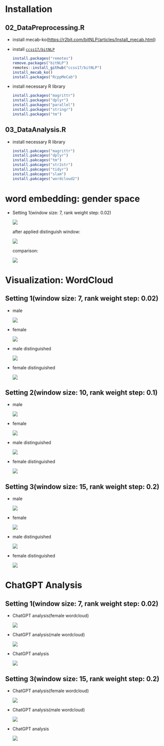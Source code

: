 
# Installation

## 02_DataPreprocessing.R

- install mecab-ko(https://r2bit.com/bitNLP/articles/Install_mecab.html)

- install [`ccss17/bitNLP`](https://github.com/ccss17/bitNLP)

    ```R
    install.packages("remotes")
    remove.packages("bitNLP")
    remotes::install_github("ccss17/bitNLP")
    install_mecab_ko()
    install.packages("RcppMeCab")
    ```

- install necessary R library

    ```R
    install.packages("magrittr")
    install.packages("dplyr")
    install.packages("parallel")
    install.packages("stringr")
    install.packages("tm")
    ```

## 03_DataAnalysis.R

- install necessary R library

    ```R
    install.pakcages("magrittr")
    install.pakcages("dplyr")
    install.pakcages("tm")
    install.pakcages("str2str")
    install.pakcages("tidyr")
    install.pakcages("slam")
    install.pakcages("wordcloud2")
    ```

# word embedding: gender space

- Setting 1(window size: 7, rank weight step: 0.02)

    ![](img/(15,0.2)gender_embedding_space.png)

    after applied distinguish window:

    ![](img/(15,0.2)gender_embedding_space_d.png)

    comparison:

    ![](img/(15,0.2)gender_embedding_space_comparison.png)

# Visualization: WordCloud

## Setting 1(window size: 7, rank weight step: 0.02)

- male

    ![](img/(7,0.02)male.png)

- female

    ![](img/(7,0.02)female.png)

- male distinguished

    ![](img/(7,0.02)male_d.png)

- female distinguished

    ![](img/(7,0.02)female_d.png)

## Setting 2(window size: 10, rank weight step: 0.1)

- male

    ![](img/(10,0.1)male.png)

- female

    ![](img/(10,0.1)female.png)

- male distinguished

    ![](img/(10,0.1)male_d.png)

- female distinguished

    ![](img/(10,0.1)female_d.png)

## Setting 3(window size: 15, rank weight step: 0.2)

- male

    ![](img/(15,0.2)male.png)

- female

    ![](img/(15,0.2)female.png)

- male distinguished

    ![](img/(15,0.2)male_d.png)

- female distinguished

    ![](img/(15,0.2)female_d.png)

# ChatGPT Analysis

## Setting 1(window size: 7, rank weight step: 0.02)

- ChatGPT analysis(female wordcloud)

    ![](img/(7,0.02)female_chatgpt.png)

- ChatGPT analysis(male wordcloud)

    ![](img/(7,0.02)male_chatgpt.png)

- ChatGPT analysis

    ![](img/(7,0.02)male_female_chatgpt.png)

## Setting 3(window size: 15, rank weight step: 0.2)

- ChatGPT analysis(female wordcloud)

    ![](img/(15,0.2)female_chatgpt.png)

- ChatGPT analysis(male wordcloud)

    ![](img/(15,0.2)male_chatgpt.png)

- ChatGPT analysis

    ![](img/(15,0.2)male_female_chatgpt.png)
